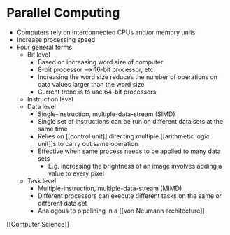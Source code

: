 # Parallel Computing

- Computers rely on interconnected CPUs and/or memory units
- Increase processing speed
- Four general forms
  - Bit level
    - Based on increasing word size of computer
    - 8-bit processor --> 16-bit processor, etc.
    - Increasing the word size reduces the number of operations on data values larger than the word size
    - Current trend is to use 64-bit processors
  - Instruction level
  - Data level
    - Single-instruction, multiple-data-stream (SIMD)
    - Single set of instructions can be run on different data sets at the same time
    - Relies on [[control unit]] directing multiple [[arithmetic logic unit]]s to carry out same operation
    - Effective when same process needs to be applied to many data sets
      - E.g. increasing the brightness of an image involves adding a value to every pixel
  - Task level
    - Multiple-instruction, multiple-data-stream (MIMD)
    - Different processors can execute different tasks on the same or different data set
    - Analogous to pipelining in a [[von Neumann architecture]]

[[Computer Science]]


